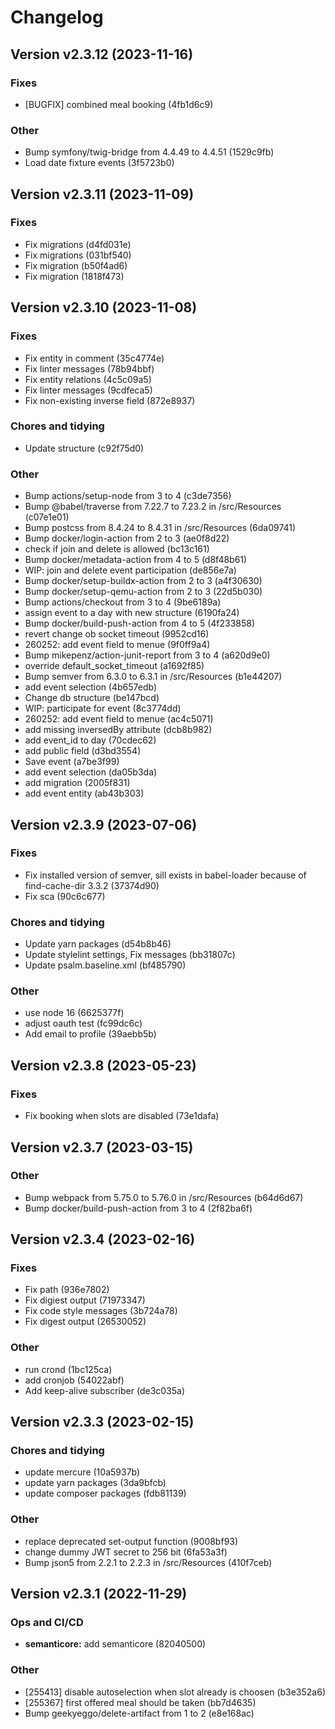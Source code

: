 # Changelog

## Version v2.3.12 (2023-11-16)

### Fixes

- [BUGFIX] combined meal booking (4fb1d6c9)

### Other

- Bump symfony/twig-bridge from 4.4.49 to 4.4.51 (1529c9fb)
- Load date fixture events (3f5723b0)

## Version v2.3.11 (2023-11-09)

### Fixes

- Fix migrations (d4fd031e)
- Fix migrations (031bf540)
- Fix migration (b50f4ad6)
- Fix migration (1818f473)

## Version v2.3.10 (2023-11-08)

### Fixes

- Fix entity in comment (35c4774e)
- Fix linter messages (78b94bbf)
- Fix entity relations (4c5c09a5)
- Fix linter messages (9cdfeca5)
- Fix non-existing inverse field (872e8937)

### Chores and tidying

- Update structure (c92f75d0)

### Other

- Bump actions/setup-node from 3 to 4 (c3de7356)
- Bump @babel/traverse from 7.22.7 to 7.23.2 in /src/Resources (c07e1e01)
- Bump postcss from 8.4.24 to 8.4.31 in /src/Resources (6da09741)
- Bump docker/login-action from 2 to 3 (ae0f8d22)
- check if join and delete is allowed (bc13c161)
- Bump docker/metadata-action from 4 to 5 (d8f48b61)
- WIP: join and delete event participation (de856e7a)
- Bump docker/setup-buildx-action from 2 to 3 (a4f30630)
- Bump docker/setup-qemu-action from 2 to 3 (22d5b030)
- Bump actions/checkout from 3 to 4 (9be6189a)
- assign event to a day with new structure (6190fa24)
- Bump docker/build-push-action from 4 to 5 (4f233858)
- revert change ob socket timeout (9952cd16)
- 260252: add event field to menue (9f0ff9a4)
- Bump mikepenz/action-junit-report from 3 to 4 (a620d9e0)
- override default_socket_timeout (a1692f85)
- Bump semver from 6.3.0 to 6.3.1 in /src/Resources (b1e44207)
- add event selection (4b657edb)
- Change db structure (be147bcd)
- WIP: participate for event (8c3774dd)
- 260252: add event field to menue (ac4c5071)
- add missing inversedBy attribute (dcb8b982)
- add event_id to day (70cdec62)
- add public field (d3bd3554)
- Save event (a7be3f99)
- add event selection (da05b3da)
- add migration (2005f831)
- add event entity (ab43b303)

## Version v2.3.9 (2023-07-06)

### Fixes

- Fix installed version of semver, sill exists in babel-loader because of find-cache-dir 3.3.2 (37374d90)
- Fix sca (90c6c677)

### Chores and tidying

- Update yarn packages (d54b8b46)
- Update stylelint settings, Fix messages (bb31807c)
- Update psalm.baseline.xml (bf485790)

### Other

- use node 16 (6625377f)
- adjust oauth test (fc99dc6c)
- Add email to profile (39aebb5b)

## Version v2.3.8 (2023-05-23)

### Fixes

- Fix booking when slots are disabled (73e1dafa)

## Version v2.3.7 (2023-03-15)

### Other

- Bump webpack from 5.75.0 to 5.76.0 in /src/Resources (b64d6d67)
- Bump docker/build-push-action from 3 to 4 (2f82ba6f)

## Version v2.3.4 (2023-02-16)

### Fixes

- Fix path (936e7802)
- Fix digiest output (71973347)
- Fix code style messages (3b724a78)
- Fix digest output (26530052)

### Other

- run crond (1bc125ca)
- add cronjob (54022abf)
- Add keep-alive subscriber (de3c035a)

## Version v2.3.3 (2023-02-15)

### Chores and tidying

- update mercure (10a5937b)
- update yarn packages (3da9bfcb)
- update composer packages (fdb81139)

### Other

- replace deprecated set-output function (9008bf93)
- change dummy JWT secret to 256 bit (6fa53a3f)
- Bump json5 from 2.2.1 to 2.2.3 in /src/Resources (410f7ceb)

## Version v2.3.1 (2022-11-29)

### Ops and CI/CD

- **semanticore:** add semanticore (82040500)

### Other

- [255413] disable autoselection when slot already is choosen (b3e352a6)
- [255367] first offered meal should be taken (bb7d4635)
- Bump geekyeggo/delete-artifact from 1 to 2 (e8e168ac)

